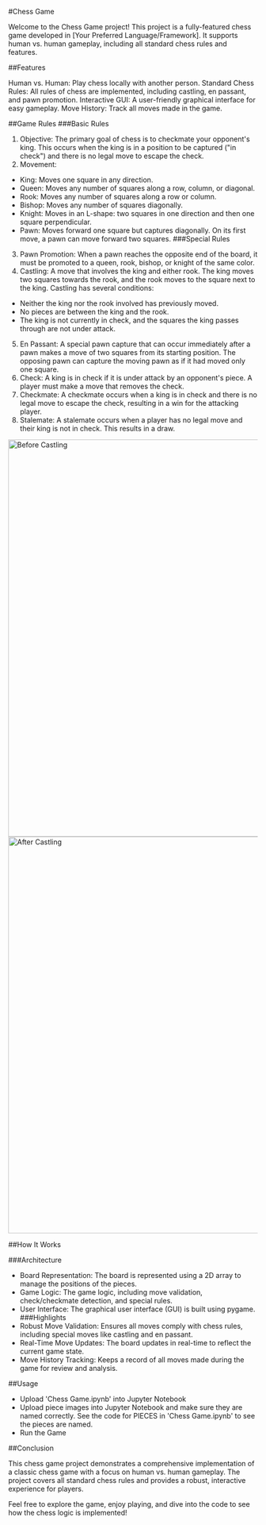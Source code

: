 #Chess Game

Welcome to the Chess Game project! This project is a fully-featured chess game developed in [Your Preferred Language/Framework]. It supports human vs. human gameplay, including all standard chess rules and features.

##Features

Human vs. Human: Play chess locally with another person.
Standard Chess Rules: All rules of chess are implemented, including castling, en passant, and pawn promotion.
Interactive GUI: A user-friendly graphical interface for easy gameplay.
Move History: Track all moves made in the game.

##Game Rules
###Basic Rules
1. Objective: The primary goal of chess is to checkmate your opponent's king. This occurs when the king is in a position to be captured ("in check") and there is no legal move to escape the check.
2. Movement:
- King: Moves one square in any direction.
- Queen: Moves any number of squares along a row, column, or diagonal.
- Rook: Moves any number of squares along a row or column.
- Bishop: Moves any number of squares diagonally.
- Knight: Moves in an L-shape: two squares in one direction and then one square perpendicular.
- Pawn: Moves forward one square but captures diagonally. On its first move, a pawn can move forward two squares.
###Special Rules
3. Pawn Promotion: When a pawn reaches the opposite end of the board, it must be promoted to a queen, rook, bishop, or knight of the same color.
4. Castling: A move that involves the king and either rook. The king moves two squares towards the rook, and the rook moves to the square next to the king. Castling has several conditions:
- Neither the king nor the rook involved has previously moved.
- No pieces are between the king and the rook.
- The king is not currently in check, and the squares the king passes through are not under attack.
5. En Passant: A special pawn capture that can occur immediately after a pawn makes a move of two squares from its starting position. The opposing pawn can capture the moving pawn as if it had moved only one square.
6. Check: A king is in check if it is under attack by an opponent's piece. A player must make a move that removes the check.
7. Checkmate: A checkmate occurs when a king is in check and there is no legal move to escape the check, resulting in a win for the attacking player.
8. Stalemate: A stalemate occurs when a player has no legal move and their king is not in check. This results in a draw.


<img width="800" alt="Before Castling" src="https://github.com/rippondoragithub/rippondoragithub/assets/173114135/a2ee2173-0d69-4e4c-b247-d5376056ede9">

<img width="799" alt="After Castling" src="https://github.com/rippondoragithub/rippondoragithub/assets/173114135/a3aa8cdd-3f73-4b69-800e-4089e9ff797b">


##How It Works

###Architecture
- Board Representation: The board is represented using a 2D array to manage the positions of the pieces.
- Game Logic: The game logic, including move validation, check/checkmate detection, and special rules.
- User Interface: The graphical user interface (GUI) is built using pygame.
###Highlights
- Robust Move Validation: Ensures all moves comply with chess rules, including special moves like castling and en passant.
- Real-Time Move Updates: The board updates in real-time to reflect the current game state.
- Move History Tracking: Keeps a record of all moves made during the game for review and analysis.

##Usage
- Upload 'Chess Game.ipynb' into Jupyter Notebook
- Upload piece images into Jupyter Notebook and make sure they are named correctly. See the code for PIECES in 'Chess Game.ipynb' to see the pieces are named.
- Run the Game

##Conclusion

This chess game project demonstrates a comprehensive implementation of a classic chess game with a focus on human vs. human gameplay. The project covers all standard chess rules and provides a robust, interactive experience for players.

Feel free to explore the game, enjoy playing, and dive into the code to see how the chess logic is implemented!
